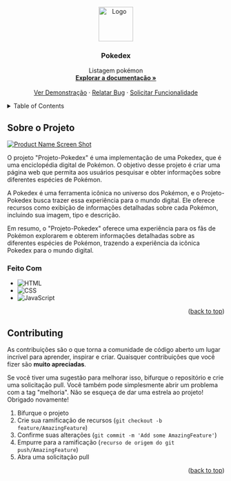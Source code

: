 
<!-- PROJECT LOGO -->
<br />
<div align="center">
  <a href="https://github.com/github_username/repo_name">
    <img src="images/logo.png" alt="Logo" width="80" height="80">
  </a>

<h3 align="center">Pokedex</h3>

  <p align="center">
    Listagem pokémon 
    <br />
    <a href="https://github.com/github_username/repo_name"><strong>Explorar a documentação »</strong></a>
    <br />
    <br />
    <a href="https://github.com/github_username/repo_name">Ver Demonstração</a>
    ·
    <a href="https://github.com/github_username/repo_name/issues">Relatar Bug</a>
    ·
    <a href="https://github.com/github_username/repo_name/issues">Solicitar Funcionalidade</a>
  </p>
</div>



<!-- TABLE OF CONTENTS -->
<details>
  <summary>Table of Contents</summary>
  <ol>
    <li>
      <a href="#Sobre-o-Projeto">Sobre o Projeto</a>
      <ul>
        <li><a href="#Feito-Com">Feito Com</a></li>
      </ul>
    </li>
    <li>
      <a href="#getting-started">Getting Started</a>
      <ul>
        <li><a href="#prerequisites">Prerequisites</a></li>
        <li><a href="#installation">Installation</a></li>
      </ul>
    </li>
    <li><a href="#usage">Usage</a></li>
    <li><a href="#roadmap">Roadmap</a></li>
    <li><a href="#contributing">Contributing</a></li>
    <li><a href="#license">License</a></li>
    <li><a href="#contact">Contact</a></li>
    <li><a href="#acknowledgments">Acknowledgments</a></li>
  </ol>
</details>



<!-- ABOUT THE PROJECT -->
## Sobre o Projeto

[![Product Name Screen Shot][product-screenshot]](https://example.com)

O projeto "Projeto-Pokedex" é uma implementação de uma Pokedex, que é uma enciclopédia digital de Pokémon. O objetivo desse projeto é criar uma página web que permita aos usuários pesquisar e obter informações sobre diferentes espécies de Pokémon.

A Pokedex é uma ferramenta icônica no universo dos Pokémon, e o Projeto-Pokedex busca trazer essa experiência para o mundo digital. Ele oferece recursos como exibição de informações detalhadas sobre cada Pokémon, incluindo sua imagem, tipo e descrição.

Em resumo, o "Projeto-Pokedex" oferece uma experiência para os fãs de Pokémon explorarem e obterem informações detalhadas sobre as diferentes espécies de Pokémon, trazendo a experiência da icônica Pokedex para o mundo digital.


### Feito Com

* ![HTML][HTML.com]
* ![CSS][CSS.com]
* ![JavaScript][JavaScript.com]

<p align="right">(<a href="#readme-top">back to top</a>)</p>


<!-- CONTRIBUTING -->
## Contributing
As contribuições são o que torna a comunidade de código aberto um lugar incrível para aprender, inspirar e criar.  Quaisquer contribuições que você fizer são **muito apreciadas**.

 Se você tiver uma sugestão para melhorar isso, bifurque o repositório e crie uma solicitação pull.  Você também pode simplesmente abrir um problema com a tag "melhoria".
 Não se esqueça de dar uma estrela ao projeto!  Obrigado novamente!
 
 1. Bifurque o projeto
 2. Crie sua ramificação de recursos (`git checkout -b feature/AmazingFeature`)
 3. Confirme suas alterações (`git commit -m 'Add some AmazingFeature'`)
 4. Empurre para a ramificação (`recurso de origem do git push/AmazingFeature`)
 5. Abra uma solicitação pull

<p align="right">(<a href="#readme-top">back to top</a>)</p>


<!-- MARKDOWN LINKS & IMAGES -->
<!-- https://www.markdownguide.org/basic-syntax/#reference-style-links -->
[contributors-shield]: https://img.shields.io/github/contributors/github_username/repo_name.svg?style=for-the-badge
[contributors-url]: https://github.com/github_username/repo_name/graphs/contributors
[forks-shield]: https://img.shields.io/github/forks/github_username/repo_name.svg?style=for-the-badge
[forks-url]: https://github.com/github_username/repo_name/network/members
[stars-shield]: https://img.shields.io/github/stars/github_username/repo_name.svg?style=for-the-badge
[stars-url]: https://github.com/github_username/repo_name/stargazers
[issues-shield]: https://img.shields.io/github/issues/github_username/repo_name.svg?style=for-the-badge
[issues-url]: https://github.com/github_username/repo_name/issues
[license-shield]: https://img.shields.io/github/license/github_username/repo_name.svg?style=for-the-badge
[license-url]: https://github.com/github_username/repo_name/blob/master/LICENSE.txt
[linkedin-shield]: https://img.shields.io/badge/-LinkedIn-black.svg?style=for-the-badge&logo=linkedin&colorB=555
[linkedin-url]: https://linkedin.com/in/linkedin_username
[product-screenshot]: images/screenshot.png
[Next.js]: https://img.shields.io/badge/next.js-000000?style=for-the-badge&logo=nextdotjs&logoColor=white
[Next-url]: https://nextjs.org/
[React.js]: https://img.shields.io/badge/React-20232A?style=for-the-badge&logo=react&logoColor=61DAFB
[React-url]: https://reactjs.org/
[Vue.js]: https://img.shields.io/badge/Vue.js-35495E?style=for-the-badge&logo=vuedotjs&logoColor=4FC08D
[Vue-url]: https://vuejs.org/
[Angular.io]: https://img.shields.io/badge/Angular-DD0031?style=for-t
[linkedin-shield]: https://img.shields.io/badge/-LinkedIn-black.svg?style=for-the-badge&logo=linkedin&colorB=555
[linkedin-url]: https://linkedin.com/in/linkedin_username
[product-screenshot]: images/screenshot.png
[Next.js]: https://img.shields.io/badge/next.js-000000?style=for-the-badge&logo=nextdotjs&logoColor=white
[Next-url]: https://nextjs.org/
[React.js]: https://img.shields.io/badge/React-20232A?style=for-the-badge&logo=react&logoColor=61DAFB
[React-url]: https://reactjs.org/
[Vue.js]: https://img.shields.io/badge/Vue.js-35495E?style=for-the-badge&logo=vuedotjs&logoColor=4FC08D
[Vue-url]: https://vuejs.org/
[Angular.io]: https://img.shields.io/badge/Angular-DD0031?style=for-the-badge&logo=angular&logoColor=white
[Angular-url]: https://angular.io/
[Svelte.dev]: https://img.shields.io/badge/Svelte-4A4A55?style=for-the-badge&logo=svelte&logoColor=FF3E00
[Svelte-url]: https://svelte.dev/
[Laravel.com]: https://img.shields.io/badge/Laravel-FF2D20?style=for-the-badge&logo=laravel&logoColor=white
[Laravel-url]: https://laravel.com
[Bootstrap.com]: https://img.shields.io/badge/Bootstrap-563D7C?style=for-the-badge&logo=bootstrap&logoColor=white
[Bootstrap-url]: https://getbootstrap.com
[JQuery.com]: https://img.shields.io/badge/jQuery-0769AD?style=for-the-badge&logo=jquery&logoColor=white
[JQuery-url]: https://jquery.com  
[HTML.com]: https://img.shields.io/badge/HTML-FF2D20?style=for-the-badge&logo=html5&logoColor=white
[CSS.com]: https://img.shields.io/badge/CSS-0769AD?style=for-the-badge&logo=css3&logoColor=white
[JavaScript.com]: https://img.shields.io/badge/JavaScript-F7DF1E?style=for-the-badge&logo=javascript&logoColor=black

